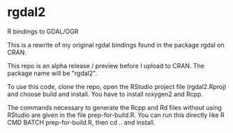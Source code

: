 rgdal2
======

R bindings to GDAL/OGR

This is a rewrite of my original rgdal bindings found in the package rgdal on CRAN.

This repo is an alpha release / preview before I upload to CRAN. The package name will be "rgdal2".

To use this code, clone the repo, open the RStudio project file (rgdal2.Rproj) and choose build and install.
You have to install roxygen2 and Rcpp.

The commands necessary to generate the Rcpp and Rd files without
using RStudio are given in the file prep-for-build.R. You can run
this directly like R CMD BATCH prep-for-build.R, then
cd .. and install.


